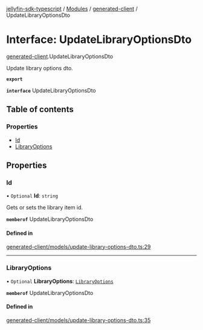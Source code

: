 [jellyfin-sdk-typescript](../README.md) / [Modules](../modules.md) / [generated-client](../modules/generated_client.md) / UpdateLibraryOptionsDto

# Interface: UpdateLibraryOptionsDto

[generated-client](../modules/generated_client.md).UpdateLibraryOptionsDto

Update library options dto.

**`export`**

**`interface`** UpdateLibraryOptionsDto

## Table of contents

### Properties

- [Id](generated_client.UpdateLibraryOptionsDto.md#id)
- [LibraryOptions](generated_client.UpdateLibraryOptionsDto.md#libraryoptions)

## Properties

### Id

• `Optional` **Id**: `string`

Gets or sets the library item id.

**`memberof`** UpdateLibraryOptionsDto

#### Defined in

[generated-client/models/update-library-options-dto.ts:29](https://github.com/thornbill/jellyfin-sdk-typescript/blob/0f61f16/src/generated-client/models/update-library-options-dto.ts#L29)

___

### LibraryOptions

• `Optional` **LibraryOptions**: [`LibraryOptions`](generated_client.LibraryOptions.md)

**`memberof`** UpdateLibraryOptionsDto

#### Defined in

[generated-client/models/update-library-options-dto.ts:35](https://github.com/thornbill/jellyfin-sdk-typescript/blob/0f61f16/src/generated-client/models/update-library-options-dto.ts#L35)
